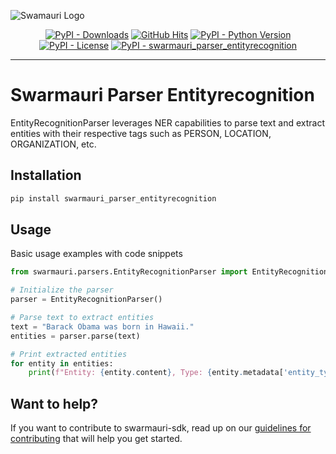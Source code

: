 
![Swamauri Logo](https://res.cloudinary.com/dbjmpekvl/image/upload/v1730099724/Swarmauri-logo-lockup-2048x757_hww01w.png)

<p align="center">
    <a href="https://pypi.org/project/swarmauri_parser_entityrecognition/">
        <img src="https://img.shields.io/pypi/dm/swarmauri_parser_entityrecognition" alt="PyPI - Downloads"/></a>
    <a href="https://github.com/swarmauri/swarmauri-sdk/blob/master/pkgs/community/swarmauri_parser_entityrecognition/README.md">
        <img src="https://hits.seeyoufarm.com/api/count/incr/badge.svg?url=https://github.com/swarmauri/swarmauri-sdk/pkgs/community/swarmauri_parser_entityrecognition/README.md&count_bg=%2379C83D&title_bg=%23555555&icon=&icon_color=%23E7E7E7&title=hits&edge_flat=false" alt="GitHub Hits"/></a>
    <a href="https://pypi.org/project/swarmauri_parser_entityrecognition/">
        <img src="https://img.shields.io/pypi/pyversions/swarmauri_parser_entityrecognition" alt="PyPI - Python Version"/></a>
    <a href="https://pypi.org/project/swarmauri_parser_entityrecognition/">
        <img src="https://img.shields.io/pypi/l/swarmauri_parser_entityrecognition" alt="PyPI - License"/></a>
    <a href="https://pypi.org/project/swarmauri_parser_entityrecognition/">
        <img src="https://img.shields.io/pypi/v/swarmauri_parser_entityrecognition?label=swarmauri_parser_entityrecognition&color=green" alt="PyPI - swarmauri_parser_entityrecognition"/></a>
</p>

---

# Swarmauri Parser Entityrecognition

EntityRecognitionParser leverages NER capabilities to parse text and extract entities with their respective tags such as PERSON, LOCATION, ORGANIZATION, etc.

## Installation

```bash
pip install swarmauri_parser_entityrecognition
```

## Usage
Basic usage examples with code snippets
```python
from swarmauri.parsers.EntityRecognitionParser import EntityRecognitionParser

# Initialize the parser
parser = EntityRecognitionParser()

# Parse text to extract entities
text = "Barack Obama was born in Hawaii."
entities = parser.parse(text)

# Print extracted entities
for entity in entities:
    print(f"Entity: {entity.content}, Type: {entity.metadata['entity_type']}")
```
## Want to help?

If you want to contribute to swarmauri-sdk, read up on our [guidelines for contributing](https://github.com/swarmauri/swarmauri-sdk/blob/master/contributing.md) that will help you get started.

